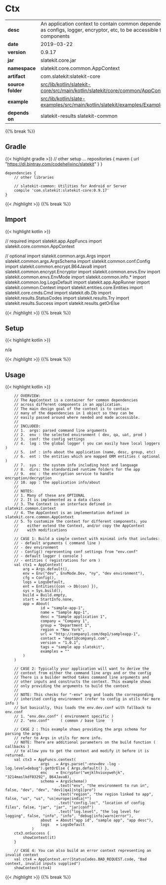 
# Ctx

<table class="table table-striped table-bordered">
  <tbody>
    <tr>
      <td><strong>desc</strong></td>
      <td>An application context to contain common dependencies such as configs, logger, encryptor, etc, to be accessible to other components</td>
    </tr>
    <tr>
      <td><strong>date</strong></td>
      <td>2019-03-22</td>
    </tr>
    <tr>
      <td><strong>version</strong></td>
      <td>0.9.17</td>
    </tr>
    <tr>
      <td><strong>jar</strong></td>
      <td>slatekit.core.jar</td>
    </tr>
    <tr>
      <td><strong>namespace</strong></td>
      <td>slatekit.core.common.AppContext</td>
    </tr>
    <tr>
      <td><strong>artifact</strong></td>
      <td>com.slatekit:slatekit-core</td>
    </tr>
    <tr>
      <td><strong>source folder</strong></td>
      <td><a href="https://github.com/code-helix/slatekit/tree/master/src/lib/kotlin/slatekit-core/src/main/kotlin/slatekit/core/common/AppContext" class="url-ch">src/lib/kotlin/slatekit-core/src/main/kotlin/slatekit/core/common/AppContext</a></td>
    </tr>
    <tr>
      <td><strong>example</strong></td>
      <td><a href="https://github.com/code-helix/slatekit/tree/master/src/lib/kotlin/slatekit-examples/src/main/kotlin/slatekit/examples/Example_Context.kt" class="url-ch">src/lib/kotlin/slate-examples/src/main/kotlin/slatekit/examples/Example_Context.kt</a></td>
    </tr>
    <tr>
      <td><strong>depends on</strong></td>
      <td> slatekit-results slatekit-common</td>
    </tr>
  </tbody>
</table>
{{% break %}}

## Gradle
{{< highlight gradle >}}
    // other setup ...
    repositories {
        maven { url  "https://dl.bintray.com/codehelixinc/slatekit" }
    }

    dependencies {
        // other libraries

        // slatekit-common: Utilities for Android or Server
        compile 'com.slatekit:slatekit-core:0.9.17'
    }

{{< /highlight >}}
{{% break %}}

## Import
{{< highlight kotlin >}}


// required 
import slatekit.app.AppFuncs
import slatekit.core.common.AppContext


// optional 
import slatekit.common.args.Args
import slatekit.common.args.ArgsSchema
import slatekit.common.conf.Config
import slatekit.common.encrypt.B64Java8
import slatekit.common.encrypt.Encryptor
import slatekit.common.envs.Env
import slatekit.common.envs.EnvMode
import slatekit.common.info.*
import slatekit.common.log.LogsDefault
import slatekit.app.AppRunner
import slatekit.common.Context
import slatekit.entities.core.Entities
import slatekit.core.cmds.Cmd
import slatekit.db.Db
import slatekit.results.StatusCodes
import slatekit.results.Try
import slatekit.results.Success
import slatekit.results.getOrElse




{{< /highlight >}}
{{% break %}}

## Setup
{{< highlight kotlin >}}


n/a


{{< /highlight >}}
{{% break %}}

## Usage
{{< highlight kotlin >}}



        // OVERVIEW:
        // The AppContext is a container for common dependencies
        // across different components in an application.
        // The main design goal of the context is to contain
        // many of the dependencies in 1 object so they can be
        // easily passed around where needed and made accessible.
        //
        // INCLUDED:
        // 1.  args: parsed command line arguments
        // 2.  env : the selected environment ( dev, qa, uat, prod )
        // 3.  conf: the config settings
        // 4.  log : the global logger ( you can easily have local loggers )
        // 5.  inf : info about the application (name, desc, group, etc)
        // 6.  ent : the entities which are mapped ORM entities ( optional )
        // 7.  sys : the system info including host and language
        // 8.  dirs: the standardized runtime folders for the app
        // 9.  enc : the encryption service to handle encryption/decryption
        // 10. app : the application info/about
        //
        // NOTES:
        // 1. Many of these are OPTIONAL
        // 2. It is implemented as a data class
        // 3. The Context is an interface defined in slatekit.common.Context
        // 4. The AppContext is an implementation defined in slatekit.core.common.AppContext
        // 5. To customize the context for different components, you
        //    either extend the Context, and/or copy the AppContext
        //    with modifications

        // CASE 1: Build a simple context with minimal info that includes:
        // - default arguments ( command line )
        // - dev environment
        // - Config() representing conf settings from "env.conf"
        // - default logger ( console )
        // - entities ( registrations for orm )
        val ctx1 = AppContext(
            arg = Args.default(),
            env = Env("dev", EnvMode.Dev, "ny", "dev environment"),
            cfg = Config(),
            logs = LogsDefault,
            ent = Entities({con -> Db(con) }),
            sys = Sys.build(),
            build = Build.empty,
            start = StartInfo.none,
            app = About(
                    id = "sample-app-1",
                    name = "Sample App-1",
                    desc = "Sample application 1",
                    company = "Company 1",
                    group = "Department 1",
                    region = "New York",
                    url = "http://company1.com/dep1/sampleapp-1",
                    contact = "dept1@company1.com",
                    version = "1.0.1",
                    tags = "sample app slatekit",
                    examples = ""
            )
        )

        // CASE 2: Typically your application will want to derive the
        // context from either the command line args and or the config
        // There is a builder method takes command line arguments and
        // other inputs and constructs the context. This example shows
        // only providing the arguments to build the context
        //
        // NOTE: This checks for "-env" arg and loads the corresponding
        // inherited config environment (refer to config in utils for more info )
        // but basically, this loads the env.dev.conf with fallback to env.conf
        // 1. "env.dev.conf" ( environment specific )
        // 2. "env.conf"     ( common / base line   )

        // CASE 2 : This example shows providing the args schema for parsing the args
        // refer to Args in utils for more info.
        // NOTE: There are additional parameters on the build function ( callbacks )
        // to allow you to get the context and modify it before it is returned.
        val ctx3 = AppFuncs.context(
                    args   = Args.parse("-env=dev -log -log.level=debug").getOrElse { Args.default() },
                    enc    = Encryptor("wejklhviuxywehjk", "3214maslkdf03292", B64Java8),
                    schema = ArgsSchema()
                            .text("env", "the environment to run in", false, "dev", "dev", "dev1|qa1|stg1|pro")
                            .text("region", "the region linked to app", false, "us", "us", "us|europe|india|*")
                            .text("config.loc", "location of config files", false, "jar", "jar", "jar|conf")
                            .text("log.level", "the log level for logging", false, "info", "info", "debug|info|warn|error"),
                    about  = About("app id", "sample app", "app desc"),
                    logs   = LogsDefault
                )
        ctx3.onSuccess {
            showContext(it)
        }

        // CASE 4: You can also build an error context representing an invalid context
        val ctx4 = AppContext.err(StatusCodes.BAD_REQUEST.code, "Bad context, invalid inputs supplied")
        showContext(ctx4)

        

{{< /highlight >}}
{{% break %}}

